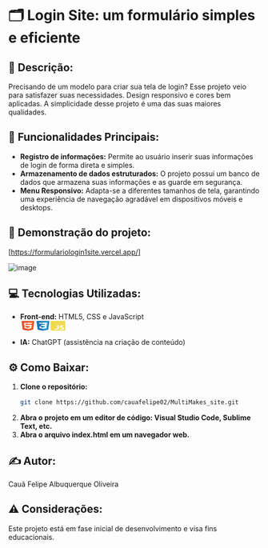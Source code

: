 # 🗂️ Login Site: um formulário simples e eficiente

## 📑 Descrição:
Precisando de um modelo para criar sua tela de login? Esse projeto veio para satisfazer suas necessidades.
Design responsivo e cores bem aplicadas. A simplicidade desse projeto é uma das suas maiores qualidades.

## 📌 Funcionalidades Principais:
* **Registro de informações:** Permite ao usuário inserir suas informações de login de forma direta e simples.
* **Armazenamento de dados estruturados:** O projeto possui um banco de dados que armazena suas informações e as guarde em segurança.
* **Menu Responsivo:** Adapta-se a diferentes tamanhos de tela, garantindo uma experiência de navegação agradável em dispositivos móveis e desktops.

## 👀 Demonstração do projeto:
[https://formulariologin1site.vercel.app/]

![image](https://github.com/user-attachments/assets/c1f52b6d-38d6-4ac7-8e5b-2da3490d99c9)


## 💻 Tecnologias Utilizadas:
* **Front-end:** HTML5, CSS e JavaScript<div style="display: flex">
  <img align="center" alt="Cauã-HTML" height="20" width="30" src="https://raw.githubusercontent.com/devicons/devicon/master/icons/html5/html5-original.svg">
  <img align="center" alt="Cauã-CSS" height="20" width="30" src="https://raw.githubusercontent.com/devicons/devicon/master/icons/css3/css3-original.svg">
  <img align="center" alt="Cauã-Js" height="20" width="30" src="https://raw.githubusercontent.com/devicons/devicon/master/icons/javascript/javascript-plain.svg">
</div>

* **IA:** ChatGPT (assistência na criação de conteúdo)

## ⚙ Como Baixar:
1. **Clone o repositório:**
   ```bash
   git clone https://github.com/cauafelipe02/MultiMakes_site.git
2. **Abra o projeto em um editor de código: Visual Studio Code, Sublime Text, etc.**
3. **Abra o arquivo index.html em um navegador web.**

## ✍ Autor:
Cauã Felipe Albuquerque Oliveira

## ⚠️ Considerações:
Este projeto está em fase inicial de desenvolvimento e visa fins educacionais.
